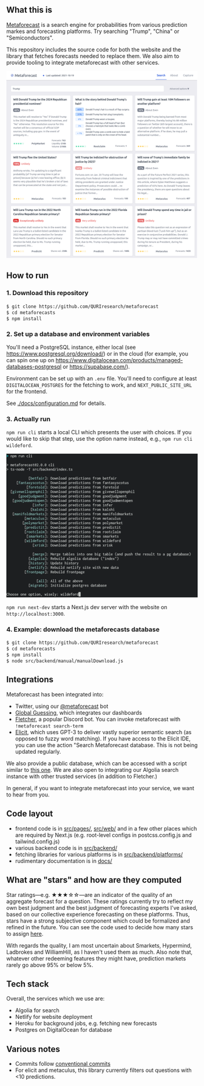 ## What this is

[Metaforecast](https://metaforecast.org) is a search engine for probabilities from various prediction markes and forecasting platforms. Try searching "Trump", "China" or "Semiconductors".

This repository includes the source code for both the website and the library that fetches forecasts needed to replace them. We also aim to provide tooling to integrate metaforecast with other services.

[![](./public/screenshot-frontpage.png)](https://metaforecast.org)

## How to run

### 1. Download this repository

```
$ git clone https://github.com/QURIresearch/metaforecast
$ cd metaforecasts
$ npm install
```

### 2. Set up a database and environment variables

You'll need a PostgreSQL instance, either local (see https://www.postgresql.org/download/) or in the cloud (for example, you can spin one up on https://www.digitalocean.com/products/managed-databases-postgresql or https://supabase.com/).

Environment can be set up with an `.env` file. You'll need to configure at least `DIGITALOCEAN_POSTGRES` for the fetching to work, and `NEXT_PUBLIC_SITE_URL` for the frontend.

See [./docs/configuration.md](./docs/configuration.md) for details.

### 3. Actually run

`npm run cli` starts a local CLI which presents the user with choices. If you would like to skip that step, use the option name instead, e.g., `npm run cli wildeford`.

![](./public/screenshot-cli.png)

`npm run next-dev` starts a Next.js dev server with the website on `http://localhost:3000`.

### 4. Example: download the metaforecasts database

```
$ git clone https://github.com/QURIresearch/metaforecast
$ cd metaforecasts
$ npm install
$ node src/backend/manual/manualDownload.js
```

## Integrations

Metaforecast has been integrated into:

- Twitter, using our [@metaforecast](https://twitter.com/metaforecast) bot
- [Global Guessing](https://globalguessing.com/russia-ukraine-forecasts/), which integrates our dashboards
- [Fletcher](https://fletcher.fun/), a popular Discord bot. You can invoke metaforecast with `!metaforecast search-term`
- [Elicit](https://elicit.org/), which uses GPT-3 to deliver vastly superior semantic search (as opposed to fuzzy word matching). If you have access to the Elicit IDE, you can use the action "Search Metaforecast database. This is not being updated regularly.

We also provide a public database, which can be accessed with a script similar to [this one](src/backend/manual/manualDownload.ts). We are also open to integrating our Algolia search instance with other trusted services (in addition to Fletcher.)

In general, if you want to integrate metaforecast into your service, we want to hear from you.

## Code layout

- frontend code is in [src/pages/](./src/pages/), [src/web/](./src/web/) and in a few other places which are required by Next.js (e.g. root-level configs in postcss.config.js and tailwind.config.js)
- various backend code is in [src/backend/](./src/backend/)
- fetching libraries for various platforms is in [src/backend/platforms/](./src/backend/platforms/)
- rudimentary documentation is in [docs/](./docs)

## What are "stars" and how are they computed

Star ratings—e.g. ★★★☆☆—are an indicator of the quality of an aggregate forecast for a question. These ratings currently try to reflect my own best judgment and the best judgment of forecasting experts I've asked, based on our collective experience forecasting on these platforms. Thus, stars have a strong subjective component which could be formalized and refined in the future. You can see the code used to decide how many stars to assign [here](./src/backend/utils/stars.js).

With regards the quality, I am most uncertain about Smarkets, Hypermind, Ladbrokes and WilliamHill, as I haven't used them as much. Also note that, whatever other redeeming features they might have, prediction markets rarely go above 95% or below 5%.

## Tech stack

Overall, the services which we use are:

- Algolia for search
- Netlify for website deployment
- Heroku for background jobs, e.g. fetching new forecasts
- Postgres on DigitalOcean for database

## Various notes

- Commits follow [conventional commits](https://www.conventionalcommits.org/en/v1.0.0/#summary)
- For elicit and metaculus, this library currently filters out questions with <10 predictions.
